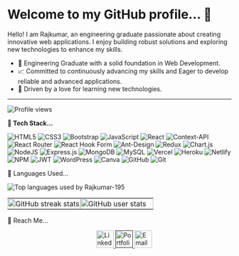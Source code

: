 # Welcome to my GitHub profile... 👋

<!-- Introduction section -->
Hello! I am Rajkumar, an engineering graduate passionate about creating innovative web applications. I enjoy building robust solutions and exploring new technologies to enhance my skills.

- 🌱 Engineering Graduate with a solid foundation in Web Development.
- 📈 Committed to continuously advancing my skills and Eager to develop reliable and advanced applications.
- 💞 Driven by a love for learning new technologies.

---

<!-- Displays the number of profile views -->
<p align="left">
  <img src="https://komarev.com/ghpvc/?username=rajkumar-35&label=Profile%20views&color=0e75b6&style=flat" alt="Profile views" />
</p>



<!-- Tech Stack section -->
**🔗 Tech Stack...**

<!-- Tech stack badges -->
![HTML5](https://img.shields.io/badge/html5-%23E34F26.svg?style=for-the-badge&logo=html5&logoColor=white)
![CSS3](https://img.shields.io/badge/css3-%231572B6.svg?style=for-the-badge&logo=css3&logoColor=white)
![Bootstrap](https://img.shields.io/badge/bootstrap-%238511FA.svg?style=for-the-badge&logo=bootstrap&logoColor=white)
![JavaScript](https://img.shields.io/badge/javascript-%23323330.svg?style=for-the-badge&logo=javascript&logoColor=%23F7DF1E)
![React](https://img.shields.io/badge/react-%2320232a.svg?style=for-the-badge&logo=react&logoColor=%2361DAFB)
![Context-API](https://img.shields.io/badge/Context--Api-000000?style=for-the-badge&logo=react)
![React Router](https://img.shields.io/badge/React_Router-CA4245?style=for-the-badge&logo=react-router&logoColor=white)
![React Hook Form](https://img.shields.io/badge/React%20Hook%20Form-%23EC5990.svg?style=for-the-badge&logo=reacthookform&logoColor=white)
![Ant-Design](https://img.shields.io/badge/-AntDesign-%230170FE?style=for-the-badge&logo=ant-design&logoColor=white)
![Redux](https://img.shields.io/badge/redux-%23593d88.svg?style=for-the-badge&logo=redux&logoColor=white)
![Chart.js](https://img.shields.io/badge/chart.js-F5788D.svg?style=for-the-badge&logo=chart.js&logoColor=white)
![NodeJS](https://img.shields.io/badge/node.js-6DA55F?style=for-the-badge&logo=node.js&logoColor=white)
![Express.js](https://img.shields.io/badge/express.js-%23404d59.svg?style=for-the-badge&logo=express&logoColor=%2361DAFB)
![MongoDB](https://img.shields.io/badge/MongoDB-%234ea94b.svg?style=for-the-badge&logo=mongodb&logoColor=white)
![MySQL](https://img.shields.io/badge/mysql-4479A1.svg?style=for-the-badge&logo=mysql&logoColor=white)
![Vercel](https://img.shields.io/badge/vercel-%23000000.svg?style=for-the-badge&logo=vercel&logoColor=white)
![Heroku](https://img.shields.io/badge/heroku-%23430098.svg?style=for-the-badge&logo=heroku&logoColor=white)
![Netlify](https://img.shields.io/badge/netlify-%23000000.svg?style=for-the-badge&logo=netlify&logoColor=#00C7B7)
![NPM](https://img.shields.io/badge/NPM-%23CB3837.svg?style=for-the-badge&logo=npm&logoColor=white)
![JWT](https://img.shields.io/badge/JWT-black?style=for-the-badge&logo=JSON%20web%20tokens)
![WordPress](https://img.shields.io/badge/WordPress-%23117AC9.svg?style=for-the-badge&logo=WordPress&logoColor=white)
![Canva](https://img.shields.io/badge/Canva-%2300C4CC.svg?style=for-the-badge&logo=Canva&logoColor=white)
![GitHub](https://img.shields.io/badge/github-%23121011.svg?style=for-the-badge&logo=github&logoColor=white)
![Git](https://img.shields.io/badge/git-%23F05033.svg?style=for-the-badge&logo=git&logoColor=white)

<!-- Displays top programming languages used by the user -->
🔗 Languages Used...

<!-- Displays GitHub Readme Stats: Top Languages used by the user -->
<div align="left">
  <img align="" src="https://github-readme-stats.vercel.app/api/top-langs?username=Rajkumar-195&show_icons=true&locale=en&layout=compact" alt="Top languages used by Rajkumar-195"/>
</div>


<!-- Displays GitHub stats and streaks -->
<p align="left">
  <table style="width: 100%; border-collapse: collapse; border-spacing: 0;">
    <tr>
      <!-- GitHub streak stats -->
      <td style="width: 50%; padding: 0; border: none;">
        <img align="center" src="https://github-readme-streak-stats.herokuapp.com/?user=rajkumar-195&" alt="GitHub streak stats" style="width: 100%; height: auto;" />
      </td>
      <!-- GitHub user stats -->
      <td style="width: 50%; padding: 0; border: none;">
        <img src="https://github-readme-stats.vercel.app/api?username=rajkumar-195&show_icons=true&locale=en" alt="GitHub user stats" style="width: 100%; height: auto;" />
      </td>
    </tr>
  </table>
</p>



<!-- Reach out section with LinkedIn, Portfolio, and Email badges -->
🔗 Reach Me...
<!-- Section for LinkedIn, Portfolio, and Email badges -->
<div style="padding-left: 200px;">
  <!-- LinkedIn badge -->
  <a href="https://www.linkedin.com/in/rajkumar-info/" target="_blank">
    <img src="https://img.shields.io/static/v1?message=LinkedIn&logo=linkedin&label=&color=0077B5&logoColor=white&labelColor=&style=for-the-badge" height="39" alt="LinkedIn logo" />
  </a>
  <!-- Portfolio badge -->
  <a href="" target="_blank">
    <img src="https://img.shields.io/static/v1?message=Portfolio&logo=web&label=&color=90EE90&logoColor=white&labelColor=&style=for-the-badge" height="39" alt="Portfolio logo" />
  </a>
  <!-- Email badge -->
  <a href="mailto:rajkumaranbu195@gmail.com" target="_blank">
    <img src="https://img.shields.io/static/v1?message=Email&logo=mail&label=&color=red&logoColor=white&labelColor=&style=for-the-badge" height="39" alt="Email logo" />
  </a>
</div>



